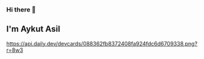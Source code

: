 ### Hi there 👋
## I'm Aykut Asil

https://api.daily.dev/devcards/088362fb8372408fa924fdc6d6709338.png?r=8w3

<!--
**aykuttasil/aykuttasil** is a ✨ _special_ ✨ repository because its `README.md` (this file) appears on your GitHub profile.

Here are some ideas to get you started:

- 🔭 I’m currently working on ...
- 🌱 I’m currently learning ...
- 👯 I’m looking to collaborate on ...
- 🤔 I’m looking for help with ...
- 💬 Ask me about ...
- 📫 How to reach me: ...
- 😄 Pronouns: ...
- ⚡ Fun fact: ...
-->
